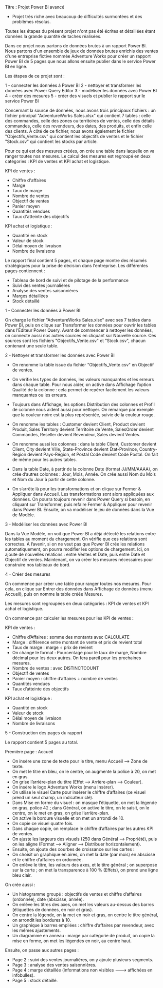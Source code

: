 Titre : Projet Power BI avancé

* Projet très riche avec beaucoup de difficultés surmontées et des problèmes résolus.

Toutes les étapes du présent projet n'ont pas été écrites et détaillées étant données la grande quantité de taches réalisées.

Dans ce projet nous partons de données brutes à un rapport Power BI. Nous partons d'un ensemble de jeux de données brutes enrichis des ventes d'une entreprise fictive nommée Adventure Works pour créer un rapport Power BI de 5 pages que nous allons ensuite publier dans le service Power BI en ligne.

Les étapes de ce projet sont :

1 - connecter les données à Power BI
2 - nettoyer et transformer les données avec Power Query Editor
3 - modéliser les données avec Power BI
4 - créer des mesures
5 - créer des visuels et publier le rapport sur le service Power BI

Concernant la source de données, nous avons trois principaux fichiers : un fichier principal "AdventureWorks Sales.xlsx" qui contient 7 tables : celle des commandes, celle des zones ou territoires de ventes, celle des détails commandes, celle des revendeurs, des dates, des produits, et enfin celle des clients. À côté de ce fichier, nous avons également le fichier "Objectifs_Vente.csv" qui contient les objectifs de ventes et le fichier "Stock.csv" qui contient les stocks par article.

Pour ce qui est des mesures créées, on crée une table dans laquelle on va ranger toutes nos mesures.
Le calcul des mesures est regroupé en deux catégories : KPI de ventes et KPI achat et logistique.

KPI de ventes :

- Chiffre d'affaires
- Marge
- Taux de marge
- Nombre de ventes
- Objectif de ventes
- Panier moyen
- Quantités vendues
- Taux d'atteinte des objectifs

KPI achat et logistique :

- Quantité en stock
- Valeur de stock
- Délai moyen de livraison
- Nombre de livraisons

Le rapport final contient 5 pages, et chaque page montre des résumés stratégiques pour la prise de décision dans l'entreprise. Les différentes pages contiennent :

- Tableau de bord de suivi et de pilotage de la performance
- Suivi des ventes journalières
- Analyse des ventes saisonnières
- Marges détaillées
- Stock détaillé


1 - Connecter les données à Power BI

On charge le fichier "AdventureWorks Sales.xlsx" avec ses 7 tables dans Power BI, puis on clique sur Transformer les données pour ouvrir les tables dans l’Éditeur Power Query.
Avant de commencer à nettoyer les données, on connecte aussi nos autres sources en cliquant sur Nouvelle source. Ces sources sont les fichiers "Objectifs_Vente.csv" et "Stock.csv", chacun contenant une seule table.

2 - Nettoyer et transformer les données avec Power BI

- On renomme la table issue du fichier "Objectifs_Vente.csv" en Objectif de ventes.

- On vérifie les types de données, les valeurs manquantes et les erreurs dans chaque table. Pour nous aider, on active dans Affichage l’option Qualité de la colonne : cela permet de repérer facilement les valeurs manquantes ou les erreurs.

- Toujours dans Affichage, les options Distribution des colonnes et Profil de colonne nous aident aussi pour nettoyer. On remarque par exemple que la couleur noire est la plus représentée, suivie de la couleur rouge.

- On renomme les tables : Customer devient Client, Product devient Produit, Sales Territory devient Territoire de Vente, SalesOrder devient Commandes, Reseller devient Revendeur, Sales devient Ventes.

- On renomme aussi les colonnes : dans la table Client, Customer devient Client, City devient Ville, State-Province devient État-Province, Country-Region devient Pays-Région, et Postal Code devient Code Postal. On fait de même pour les autres tables.

- Dans la table Date, à partir de la colonne Date (format JJ/MM/AAAA), on crée d’autres colonnes : Jour, Mois, Année. On crée aussi Nom du Mois et Nom du Jour à partir de cette colonne.

- On s’arrête là pour les transformations et on clique sur Fermer & Appliquer dans Accueil. Les transformations sont alors appliquées aux données. On pourra toujours revenir dans Power Query si besoin, en cliquant sur Transformer, puis refaire Fermer & Appliquer pour revenir dans Power BI.
Ensuite, on va modéliser le jeu de données dans la Vue de Modèle.

3 - Modéliser les données avec Power BI

Dans la Vue Modèle, on voit que Power BI a déjà détecté les relations entre les tables au moment du chargement. On vérifie que ces relations sont correctes.
À l’avenir, si on ne veut pas que Power BI crée les relations automatiquement, on pourra modifier les options de chargement.
Ici, on ajoute de nouvelles relations : entre Ventes et Date, puis entre Date et Objectif de ventes.
Maintenant, on va créer les mesures nécessaires pour construire nos tableaux de bord.

4 - Créer des mesures

On commence par créer une table pour ranger toutes nos mesures. Pour cela, on clique sur Entrer des données dans Affichage de données (menu Accueil), puis on nomme la table créée Mesures.

Les mesures sont regroupées en deux catégories : KPI de ventes et KPI achat et logistique.

On commence par calculer les mesures pour les KPI de ventes :

KPI de ventes :

- Chiffre d’Affaires : somme des montants avec CALCULATE
- Marge : différence entre montant de vente et prix de revient total
- Taux de marge : marge ÷ prix de revient
- On change le format : Pourcentage pour le taux de marge, Nombre décimal pour les deux autres. On fera pareil pour les prochaines mesures.
- Nombre de ventes : avec DISTINCTCOUNT
- Objectif de ventes
- Panier moyen : chiffre d’affaires ÷ nombre de ventes
- Quantités vendues
- Taux d’atteinte des objectifs

KPI achat et logistique :

- Quantité en stock
- Valeur de stock
- Délai moyen de livraison
- Nombre de livraisons

5 - Construction des pages du rapport

Le rapport contient 5 pages au total.

Première page : Accueil

- On insère une zone de texte pour le titre, menu Accueil --> Zone de texte.
- On met le titre en bleu, on le centre, on augmente la police à 20, on met en gras.
- On grise l’arrière-plan du titre (Effet --> Arrière-plan --> Couleur).
- On insère le logo Adventure Works (menu Insérer).
- On utilise le visuel Carte pour insérer le chiffre d’affaires (ce visuel prend un seul champ, un indicateur clé).
- Dans Mise en forme du visuel : on masque l’étiquette, on met la légende en gras, police 42 ; dans Général, on active le titre, on le saisit, on le centre, on le met en gras, on grise l’arrière-plan.
- On active la bordure visuelle et on met un arrondi de 10.
- On copie ce visuel quatre fois.
- Dans chaque copie, on remplace le chiffre d’affaires par les autres KPI de ventes.
- On ajuste les largeurs des visuels (250 dans Général --> Propriété), puis on les aligne (Format --> Aligner --> Distribuer horizontalement).
- Ensuite, on ajoute des courbes de croissance sur les cartes :
- On choisit un graphique en aires, on met la date (par mois) en abscisse et le chiffre d’affaires en ordonnée.
- On enlève le titre, les valeurs des axes, et le titre général ; on superpose sur la carte ; on met la transparence à 100 % (Effets), on prend une ligne bleu clair.

On crée aussi :

- Un histogramme groupé : objectifs de ventes et chiffre d’affaires (ordonnée), date (abscisse, année).
- On enlève les titres des axes, on met les valeurs au-dessus des barres (étiquettes de données, en noir et gras).
- On centre la légende, on la met en noir et gras, on centre le titre général, on arrondit les bordures à 10.
- Un graphique à barres empilées : chiffre d’affaires par revendeur, avec les mêmes ajustements.
- Un diagramme en anneau : marge par catégorie de produit, on copie la mise en forme, on met les légendes en noir, au centre haut.

Ensuite, on passe aux autres pages :

- Page 2 : suivi des ventes journalières, on y ajoute plusieurs segments.
- Page 3 : analyse des ventes saisonnières.
- Page 4 : marge détaillée (informations non visibles ---> affichées en infobulles).
- Page 5 : stock détaillé.
